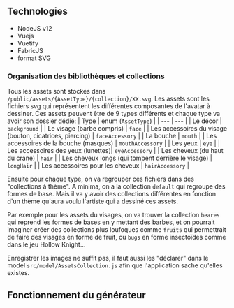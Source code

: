 
## Technologies
 * NodeJS v12
 * Vuejs
 * Vuetify
 * FabricJS
 * format SVG


### Organisation des bibliothèques et collections
Tous les assets sont stockés dans `/public/assets/{AssetType}/{collection}/XX.svg`.
Les assets sont les fichiers svg qui représentent les différentes composantes de l'avatar à dessiner.
Ces assets peuvent être de 9 types différents et chaque type va avoir son dossier dédié:
| Type | enum (`AssetType`) |
| ---  | ---  |
| Le décor | `background` |
| Le visage (barbe compris) | `face` |
| Les accessoires du visage (bouton, cicatrices, piercing) | `faceAccessory` |
| La bouche | `mouth` |
| Les accessoires de la bouche (masques) | `mouthAccessory` |
| Les yeux | `eye` |
| Les accessoires des yeux (lunettes)| `eyeAccessory` |
| Les cheveux (du haut du crane) | `hair` |
| Les cheveux longs (qui tombent derrière le visage) | `longHair` |
| Les accessoires pour les cheveux | `hairAccessory` |

Ensuite pour chaque type, on va regrouper ces fichiers dans des "collections à thème".
A minima, on a la collection `default` qui regroupe des formes de base. Mais il va y avoir des collections différentes en fonction d'un thème qu'aura voulu l'artiste qui a dessiné ces assets.

Par exemple pour les assets du visages, on va trouver la collection `beares` qui reprend les formes de bases en y mettant des barbes, et on pourrait imaginer créer des collections plus loufoques comme `fruits` qui permettrait de faire des visages en forme de fruit, ou `bugs` en forme insectoïdes comme dans le jeu Hollow Knight...

Enregistrer les images ne suffit pas, il faut aussi les "déclarer" dans le model `src/model/AssetsCollection.js` afin que l'application sache qu'elles existes.

## Fonctionnement du générateur

